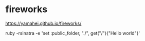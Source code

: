 # fireworks

https://yamahei.github.io/fireworks/


ruby -rsinatra -e 'set :public_folder, "./", get("/"){"Hello world"}'
